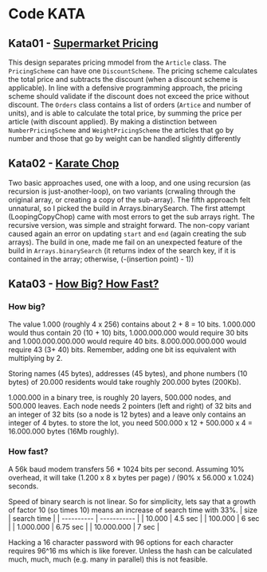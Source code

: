 # Code KATA

## Kata01 - [Supermarket Pricing](http://codekata.com/kata/com.putoet.kata01-supermarket-pricing/)
This design separates pricing mmodel from the ```Article``` class. The ```PricingScheme``` can have one
```DiscountScheme```. The pricing scheme calculates the total price and subtracts the discount (when a discount scheme
is applicable). In line with a defensive programming approach,  the pricing scheme should validate if the discount
does not exceed the price without discount.
The ```Orders``` class contains a list of orders (```Artice``` and number of units), and is able to calculate the total 
price, by summing the price per article (with discount applied).
By making a distinction between ```NumberPricingScheme``` and ```WeightPricingScheme``` the articles that go by number 
and those that go by weight can be handled slightly differently    

## Kata02 - [Karate Chop](http://codekata.com/kata/kata02-karate-chop/)
Two basic approaches used, one with a loop, and one using recursion (as recursion is just-another-loop), on two 
variants (crwaling through the original array, or creating a copy of the sub-array). The fifth approach felt unnatural,
so I picked the build in Arrays.binarySearch.
The first attempt (LoopingCopyChop) came with most errors to get the sub arrays right. The recursive version, was 
simple and straight forward. The non-copy variant caused again an error on updating ```start``` and ```end``` (again
creating the sub arrays). The build in one, made me fail on an unexpected feature of the build in 
```Arrays.binarySearch``` (it returns index of the search key, if it is contained in the array; otherwise, 
(-(insertion point) - 1))

## Kata03 - [How Big? How Fast?](http://codekata.com/kata/kata03-how-big-how-fast/)
### How big?
The value 1.000 (roughly 4 x 256) contains about 2 + 8 = 10 bits. 1.000.000 would thus contain 20 (10 + 10) bits,
1.000.000.000 would require 30 bits and 1.000.000.000.000 would require 40 bits. 8.000.000.000.000 would require 43 
(3+ 40) bits. Remember, adding one bit iss equivalent with multiplying by 2.

Storing names (45 bytes), addresses (45 bytes), and phone numbers (10 bytes) of 20.000 residents would take roughly 
200.000 bytes (200Kb).

1.000.000 in a binary tree, is roughly 20 layers, 500.000 nodes, and 500.000 leaves. Each node needs 2 pointers 
(left and right) of 32 bits and an integer of 32 bits (so a node is 12 bytes) and a leave only contains an integer
of 4 bytes. to store the lot, you need 500.000 x 12 + 500.000 x 4 = 16.000.000 bytes (16Mb roughly). 

### How fast?
A 56k baud modem transfers 56 * 1024 bits per second. Assuming 10% overhead, it will take 
(1.200 x 8 x bytes per page) / (90% x 56.000 x 1.024) seconds.

Speed of binary search is not linear. So for simplicity, lets say that a growth of factor 10 (so times 10)
means an increase of search time with 33%. 
| size       | search time |
| ---------- | ----------- |
| 10.000     | 4.5 sec     |
| 100.000    | 6 sec       |
| 1.000.000  | 6.75 sec    |
| 10.000.000 | 7 sec       |

Hacking a 16 character password with 96 options for each character requires 96^16 ms which is like forever. Unless the 
hash can be calculated much, much, much (e.g. many in parallel) this is not feasible.

